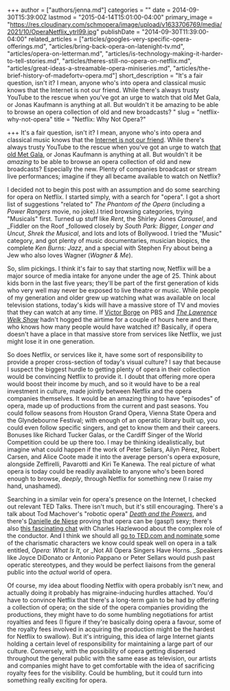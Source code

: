 +++
author = ["authors/jenna.md"]
categories = ""
date = 2014-09-30T15:39:00Z
lastmod = "2015-04-14T15:01:00-04:00"
primary_image = "https://res.cloudinary.com/schmopera/image/upload/v1633706769/media/2021/10/OperaNetflix_ytrl99.jpg"
publishDate = "2014-09-30T11:39:00-04:00"
related_articles = ["articles/googles-very-specific-opera-offerings.md", "articles/bring-back-opera-on-latenight-tv.md", "articles/opera-on-letterman.md", "articles/is-technology-making-it-harder-to-tell-stories.md", "articles/theres-still-no-opera-on-netflix.md", "articles/great-ideas-a-streamable-opera-miniseries.md", "articles/the-brief-history-of-madefortv-opera.md"]
short_description = "It&#039;s a fair question, isn&#039;t it? I mean, anyone who&#039;s into opera and classical music knows that the Internet is not our friend. While there&#039;s always trusty YouTube to the rescue when you&#039;ve got an urge to watch that old Met Gala, or Jonas Kaufmann is anything at all. But wouldn&#039;t it be amazing to be able to browse an opera collection of old and new broadcasts? "
slug = "netflix-why-not-opera"
title = "Netflix: Why Not Opera?"

+++
It's a fair question, isn't it? I mean, anyone who's into opera and classical music knows that the [Internet is not our friend](/online-music-is-obscuring-opera/). While there's always trusty YouTube to the rescue when you've got an urge to watch [that old Met Gala](https://www.youtube.com/watch?v=IDEOaz8v54Q&list=PL67AC3AA6E9D76C48), or Jonas Kaufmann is anything at all. But wouldn't it be _amazing_ to be able to browse an opera collection of old and new broadcasts? Especially the new. Plenty of companies broadcast or stream live performances; imagine if they all became available to watch on Netflix?

I decided not to begin this post with an assumption and do some searching for opera on Netflix. I started simply, with a search for "opera". I got a short list of suggestions "related to" _The Phantom of the Opera_ (including a _Power Rangers_ movie, no joke).I tried browsing categories, trying "Musicals" first. Turned up stuff like _Rent_, the Shirley Jones _Carousel_, and _Fiddler on the Roof _followed closely by _South Park: Bigger, Longer and Uncut_, _Shrek the Musical_, and lots and lots of Bollywood. I tried the "Music" category, and got plenty of music documentaries, musician biopics, the complete _Ken Burns: Jazz_, and a special with Stephen Fry about being a Jew who also loves Wagner (_Wagner & Me_).

So, slim pickings. I think it's fair to say that starting now, Netflix will be a major source of media intake for anyone under the age of 25\. Think about kids born in the last five years; they'll be part of the first generation of kids who very well may never be exposed to live theatre or music. While people of my generation and older grew up watching what was available on local television stations, today's kids will have a massive store of TV and movies that they can watch at any time. If [Victor Borge](https://www.youtube.com/watch?v=-gaKOKpGJ0s) on PBS and [_The Lawrence Welk Show_](http://en.wikipedia.org/wiki/The_Lawrence_Welk_Show) hadn't hogged the airtime for a couple of hours here and there, who knows how many people would have watched it? Basically, if opera doesn't have a place in that massive store from services like Netflix, we just might lose it in one generation.

So does Netflix, or services like it, have some sort of responsibility to provide a proper cross-section of today's visual culture? I say that because I suspect the biggest hurdle to getting plenty of opera in their collection would be convincing Netflix to provide it. I doubt that offering more opera would boost their income by much, and so it would have to be a real investment in culture, made jointly between Netflix and the opera companies themselves. It would be an amazing thing to have "episodes" of opera, made up of productions from the current and past seasons. You could follow seasons from Houston Grand Opera, Vienna State Opera and the Glyndebourne Festival; with enough of an operatic library built up, you could even follow specific singers, and get to know them and their careers. Bonuses like Richard Tucker Galas, or the Cardiff Singer of the World Competition could be up there too. I may be thinking idealistically, but imagine what could happen if the work of Peter Sellars, Ailyn Pérez, Robert Carsen, and Alice Coote made it into the average person's opera exposure, alongside Zeffirelli, Pavarotti and Kiri Te Kanewa. The real picture of what opera is today could be readily available to anyone who's been bored enough to browse, _deeply_, through Netflix for something new (I raise my hand, unashamed).

Searching in a similar vein for opera's presence on the Internet, I checked out relevant TED Talks. There isn't much, but it's still encouraging. There's a talk about Tod Machover's "robotic opera" [_Death and the Powers_](http://blog.ted.com/2010/09/17/tod-machover-talks-about-his-new-robotic-opera-death-and-the-powers/), and there's [Danielle de Niese](http://www.ted.com/talks/danielle_de_niese_a_flirtatious_aria#t-33323) proving that opera can be (gasp!) sexy; there's also [this fascinating chat](http://www.ted.com/talks/charles_hazlewood) with Charles Hazlewood about the complex role of the conductor. And I think we should all [go to TED.com and nominate ](http://www.ted.com/nominate/speaker)some of the charismatic characters we know could speak well on opera in a talk entitled, _Opera: What Is It_, or _Not All Opera Singers Have Horns. _Speakers like Joyce DiDonato or Antonio Pappano or Peter Sellars would push past operatic stereotypes, and they would be perfect liaisons from the general public into the _actual_ world of opera.

Of course, my idea about flooding Netflix with opera probably isn't new, and actually doing it probably has migraine-inducing hurdles attached. You'd have to convince Netflix that there's a long-term gain to be had by offering a collection of opera; on the side of the opera companies providing the productions, they might have to do some humbling negotiations for artist royalties and fees (I figure if they're basically doing opera a favour, some of the royalty fees involved in acquiring the production might be the hardest for Netflix to swallow). But it's intriguing, this idea of large Internet giants holding a certain level of responsibility for maintaining a large part of our culture. Conversely, with the possibility of opera getting dispersed throughout the general public with the same ease as television, our artists and companies might have to get comfortable with the idea of sacrificing royalty fees for the visibility. Could be humbling, but it could turn into something really exciting for opera.